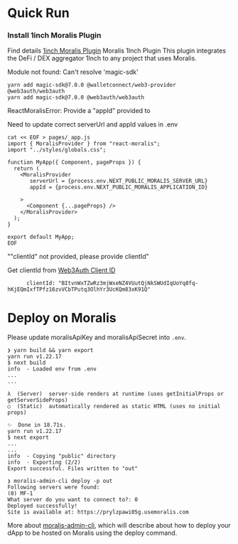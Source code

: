 # Quick Run


### Install 1inch Moralis Plugin
Find details [1inch Moralis Plugin](https://moralis.io/plugins/1inch/)
Moralis 1Inch Plugin This plugin integrates the DeFi / DEX aggregator 1Inch to any project that uses Moralis.



Module not found: Can't resolve 'magic-sdk'
```
yarn add magic-sdk@7.0.0 @walletconnect/web3-provider @web3auth/web3auth
yarn add magic-sdk@7.0.0 @web3auth/web3auth
```

ReactMoralisError: Provide a "appId" provided to <MoralisProvider>

Need to update correct serverUrl and appId values in .env

```
cat << EOF > pages/_app.js
import { MoralisProvider } from "react-moralis";
import "../styles/globals.css";

function MyApp({ Component, pageProps }) {
  return (
    <MoralisProvider 
       serverUrl = {process.env.NEXT_PUBLIC_MORALIS_SERVER_URL}
       appId = {process.env.NEXT_PUBLIC_MORALIS_APPLICATION_ID}

    >
      <Component {...pageProps} />
    </MoralisProvider>
  );
}

export default MyApp;
EOF
```

"\"clientId\" not provided, please provide clientId"

Get clientId from  [Web3Auth Client ID](https://dashboard.web3auth.io/home/web3auth)

```
      clientId: "BItvnWxTZwRz3mjWxeNZ4VUutQjNkSWUdIqUoYq8fq-hKjEQmIxfTPfz16zvVCbTPutq3OlhYr3UcKQm83xK91Q"
```

# Deploy on Moralis

Please update moralisApiKey and  moralisApiSecret into `.env`.

```
❯ yarn build && yarn export
yarn run v1.22.17
$ next build
info  - Loaded env from .env
...
...

λ  (Server)  server-side renders at runtime (uses getInitialProps or getServerSideProps)
○  (Static)  automatically rendered as static HTML (uses no initial props)

✨  Done in 18.71s.
yarn run v1.22.17
$ next export
...
...
info  - Copying "public" directory
info  - Exporting (2/2)
Export successful. Files written to "out"

❯ moralis-admin-cli deploy -p out
Following servers were found:
(0) MF-1
What server do you want to connect to?: 0
Deployed successfully!
Site is available at: https://prylzpawi05g.usemoralis.com
```

More about [moralis-admin-cli](https://docs.moralis.io/moralis-dapp/tools/moralis-admin-cli), which will describe about how to  deploy your dApp to be hosted on Moralis using the deploy command.
